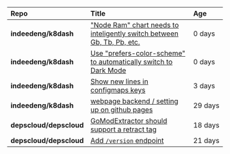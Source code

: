 |**Repo**|**Title**|**Age**|
|:----|:----|:----|
|**indeedeng/k8dash**|["Node Ram" chart needs to inteligently switch between Gb, Tb, Pb, etc.](https://github.com/indeedeng/k8dash/issues/146)|0&nbsp;days|
|**indeedeng/k8dash**|[Use "prefers-color-scheme" to automatically switch to Dark Mode](https://github.com/indeedeng/k8dash/issues/144)|0&nbsp;days|
|**indeedeng/k8dash**|[Show new lines in configmaps keys](https://github.com/indeedeng/k8dash/issues/142)|3&nbsp;days|
|**indeedeng/k8dash**|[webpage backend / setting up on github pages](https://github.com/indeedeng/k8dash/issues/131)|29&nbsp;days|
|**depscloud/depscloud**|[GoModExtractor should support a retract tag](https://github.com/depscloud/depscloud/issues/69)|18&nbsp;days|
|**depscloud/depscloud**|[Add `/version` endpoint](https://github.com/depscloud/depscloud/issues/58)|21&nbsp;days|